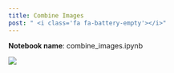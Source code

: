 ```yaml
---
title: Combine Images
post: " <i class='fa fa-battery-empty'></i>"
---
```


**Notebook name**: combine_images.ipynb

<img src='/images/comingsoon.png' />